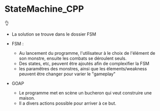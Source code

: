 # StateMachine_CPP
:ok_hand:

- La solution se trouve dans le dossier FSM

- FSM :
  - Au lancement du programme, l'utilisateur à le choix de l'élément de son monstre, ensuite les combats se déroulent seuls.
  - Des states, etc, peuvent être ajoutés afin de complexifier la FSM
  - les paramêtres des monstres, ainsi que les élements/weakness peuvent être changer pour varier le "gameplay"



- GOAP
  - Le programme met en scène un bucheron qui veut construire une maison.
  - Il a divers actions possible pour arriver à ce but.
